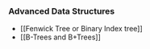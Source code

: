 







### Advanced Data Structures 

- [[Fenwick Tree or Binary Index tree]]
-  [[B-Trees and B+Trees]]
